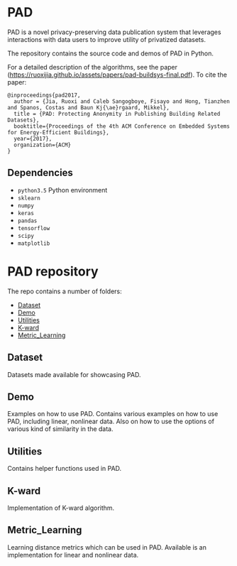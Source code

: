# PAD
PAD is a novel privacy-preserving data publication system that leverages interactions with data users to improve utility of privatized datasets.

The repository contains the source code and demos of PAD in Python.

For a detailed description of the algorithms, see the paper (https://ruoxijia.github.io/assets/papers/pad-buildsys-final.pdf).
To cite the paper:

```
@inproceedings{pad2017,
  author = {Jia, Ruoxi and Caleb Sangogboye, Fisayo and Hong, Tianzhen and Spanos, Costas and Baun Kj{\ae}rgaard, Mikkel},
  title = {PAD: Protecting Anonymity in Publishing Building Related Datasets},
  booktitle={Proceedings of the 4th ACM Conference on Embedded Systems for Energy-Efficient Buildings},
  year={2017},
  organization={ACM}
}
```

## Dependencies
- `python3.5` Python environment
- `sklearn` 
- `numpy` 
- `keras` 
- `pandas` 
- `tensorflow` 
- `scipy` 
- `matplotlib` 


# PAD repository
The repo contains a number of folders:
- [Dataset](#dataset)
- [Demo](#demo)
- [Utilities](#utilities)
- [K-ward](#k-ward)
- [Metric_Learning](#metric_Learning)

## Dataset
Datasets made available for showcasing PAD.

## Demo
Examples on how to use PAD.
Contains various examples on how to use PAD, including linear, nonlinear data. Also on how to use the options of various kind of similarity in the data.

## Utilities
Contains helper functions used in PAD.

## K-ward
Implementation of K-ward algorithm.

## Metric_Learning
Learning distance metrics which can be used in PAD.
Available is an implementation for linear and nonlinear data.
